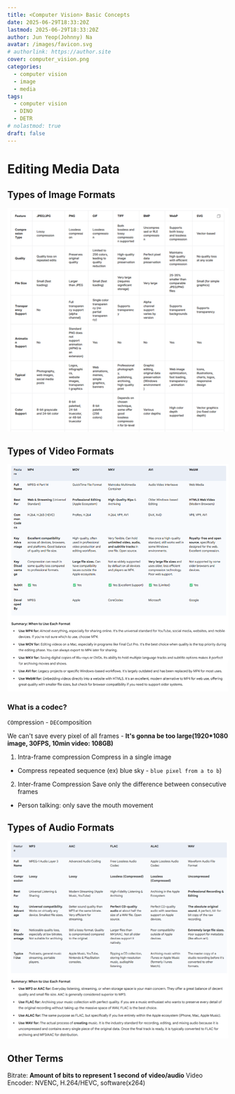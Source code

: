 ```yaml
---
title: <Computer Vision> Basic Concepts
date: 2025-06-29T18:33:20Z
lastmod: 2025-06-29T18:33:20Z
author: Jun Yeop(Johnny) Na
avatar: /images/favicon.svg
# authorlink: https://author.site
cover: computer_vision.png
categories:
  - computer vision
  - image
  - media
tags:
  - computer vision
  - DINO
  - DETR
# nolastmod: true
draft: false
---
```


# Editing Media Data

## Types of Image Formats

![image_formats](./image_formats.png)

## Types of Video Formats

![video_formats](./video_format.png)

### What is a codec?

`CO`mpression - `DEC`omposition

We can't save every pixel of all frames - **It's gonna be too large(1920\*1080 image, 30FPS, 10min video: 108GB)**

1. Intra-frame compression
   Compress in a single image

- Compress repeated sequence (ex) blue sky - `blue pixel from a to b`)

2. Inter-frame Compression
   Save only the difference between consecutive frames

- Person talking: only save the mouth movement

## Types of Audio Formats

![audio_format](./audio_format.png)

## Other Terms

Bitrate: **Amount of bits to represent 1 second of video/audio**
Video Encoder: NVENC, H.264/HEVC, software(x264)
